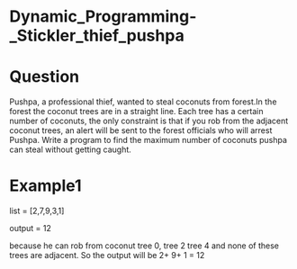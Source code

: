 # Dynamic_Programming-_Stickler_thief_pushpa

# Question
Pushpa, a professional thief, wanted to steal coconuts from forest.In the forest the coconut trees
are in a straight line. Each tree has a certain number of coconuts, the only constraint is that if
you rob from the adjacent coconut trees, an alert will be sent to the forest officials who will arrest
Pushpa. Write a program to find the maximum number of coconuts pushpa can steal without
getting caught.

# Example1

list = [2,7,9,3,1]

output = 12

because he can rob from coconut tree 0, tree 2 tree 4 and
none of these trees are adjacent. So the output will be 2+ 9+ 1 = 12
